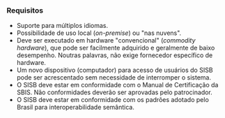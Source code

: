
### Requisitos
- Suporte para múltiplos idiomas.
- Possibilidade de uso local (_on-premise_) ou "nas nuvens".
- Deve ser executado em hardware "convencional" (_commodity hardware_), que pode ser facilmente adquirido e geralmente de baixo desempenho. Noutras palavras, não exige fornecedor específico de hardware.
- Um novo dispositivo (computador) para acesso de usuários do SISB pode ser acrescentado sem necessidade de interromper o sistema. 
- O SISB deve estar em conformidade com o Manual de Certificação da SBIS. Não conformidades deverão ser aprovadas pelo patrocinador.
- O SISB deve estar em conformidade com os padrões adotado pelo Brasil para interoperabilidade semântica. 
